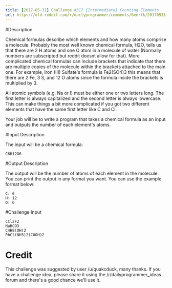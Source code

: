 ```yaml
---
title: [2017-05-31] Challenge #317 [Intermediate] Counting Elements
url: https://old.reddit.com/r/dailyprogrammer/comments/6eerfk/20170531_challenge_317_intermediate_counting/
---
```


#Description

Chemical formulas describe which elements and how many atoms comprise a molecule. Probably the most well known chemical formula, H2O, tells us that there are 2 H atoms and one O atom in a molecule of water (Normally numbers are subscripted but reddit doesnt allow for that). More complicated chemical formulas can include brackets that indicate that there are multiple copies of the molecule within the brackets attached to the main one. For example, Iron (III) Sulfate's formula is Fe2(SO4)3 this means that there are 2 Fe, 3 S, and 12 O atoms since the formula inside the brackets is multiplied by 3.

All atomic symbols (e.g. Na or I) must be either one or two letters long. The first letter is always capitalized and the second letter is always lowercase. This can make things a bit more complicated if you got two different elements that have the same first letter like C and Cl. 

Your job will be to write a program that takes a chemical formula as an input and outputs the number of each element's atoms.

#Input Description

The input will be a chemical formula:

    C6H12O6

#Output Description

The output will be the number of atoms of each element in the molecule. You can print the output in any format you want. You can use the example format below:

    C: 6
    H: 12
    O: 6

#Challenge Input

    CCl2F2
    NaHCO3
    C4H8(OH)2
    PbCl(NH3)2(COOH)2
	
# Credit

This challenge was suggested by user /u/quakcduck, many thanks. If you have a challenge idea, please share it using the /r/dailyprogrammer_ideas forum and there's a good chance we'll use it.
